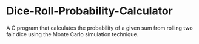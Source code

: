 # Dice-Roll-Probability-Calculator
A C program that calculates the probability of a given sum from rolling two fair dice using the Monte Carlo simulation technique.

